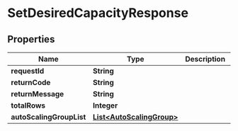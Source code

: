 
# SetDesiredCapacityResponse

## Properties
Name | Type | Description | Notes
------------ | ------------- | ------------- | -------------
**requestId** | **String** |  |  [optional]
**returnCode** | **String** |  |  [optional]
**returnMessage** | **String** |  |  [optional]
**totalRows** | **Integer** |  |  [optional]
**autoScalingGroupList** | [**List&lt;AutoScalingGroup&gt;**](AutoScalingGroup.md) |  |  [optional]



